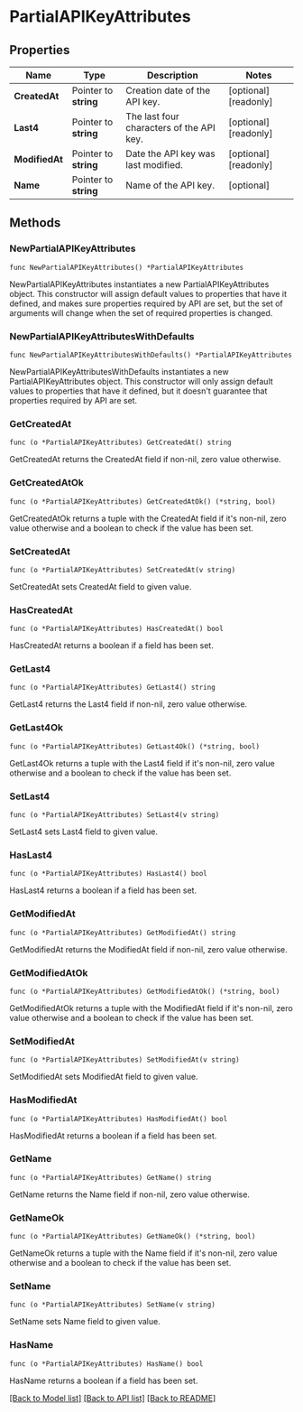 # PartialAPIKeyAttributes

## Properties

| Name           | Type                  | Description                              | Notes                 |
| -------------- | --------------------- | ---------------------------------------- | --------------------- |
| **CreatedAt**  | Pointer to **string** | Creation date of the API key.            | [optional] [readonly] |
| **Last4**      | Pointer to **string** | The last four characters of the API key. | [optional] [readonly] |
| **ModifiedAt** | Pointer to **string** | Date the API key was last modified.      | [optional] [readonly] |
| **Name**       | Pointer to **string** | Name of the API key.                     | [optional]            |

## Methods

### NewPartialAPIKeyAttributes

`func NewPartialAPIKeyAttributes() *PartialAPIKeyAttributes`

NewPartialAPIKeyAttributes instantiates a new PartialAPIKeyAttributes object.
This constructor will assign default values to properties that have it defined,
and makes sure properties required by API are set, but the set of arguments
will change when the set of required properties is changed.

### NewPartialAPIKeyAttributesWithDefaults

`func NewPartialAPIKeyAttributesWithDefaults() *PartialAPIKeyAttributes`

NewPartialAPIKeyAttributesWithDefaults instantiates a new PartialAPIKeyAttributes object.
This constructor will only assign default values to properties that have it defined,
but it doesn't guarantee that properties required by API are set.

### GetCreatedAt

`func (o *PartialAPIKeyAttributes) GetCreatedAt() string`

GetCreatedAt returns the CreatedAt field if non-nil, zero value otherwise.

### GetCreatedAtOk

`func (o *PartialAPIKeyAttributes) GetCreatedAtOk() (*string, bool)`

GetCreatedAtOk returns a tuple with the CreatedAt field if it's non-nil, zero value otherwise
and a boolean to check if the value has been set.

### SetCreatedAt

`func (o *PartialAPIKeyAttributes) SetCreatedAt(v string)`

SetCreatedAt sets CreatedAt field to given value.

### HasCreatedAt

`func (o *PartialAPIKeyAttributes) HasCreatedAt() bool`

HasCreatedAt returns a boolean if a field has been set.

### GetLast4

`func (o *PartialAPIKeyAttributes) GetLast4() string`

GetLast4 returns the Last4 field if non-nil, zero value otherwise.

### GetLast4Ok

`func (o *PartialAPIKeyAttributes) GetLast4Ok() (*string, bool)`

GetLast4Ok returns a tuple with the Last4 field if it's non-nil, zero value otherwise
and a boolean to check if the value has been set.

### SetLast4

`func (o *PartialAPIKeyAttributes) SetLast4(v string)`

SetLast4 sets Last4 field to given value.

### HasLast4

`func (o *PartialAPIKeyAttributes) HasLast4() bool`

HasLast4 returns a boolean if a field has been set.

### GetModifiedAt

`func (o *PartialAPIKeyAttributes) GetModifiedAt() string`

GetModifiedAt returns the ModifiedAt field if non-nil, zero value otherwise.

### GetModifiedAtOk

`func (o *PartialAPIKeyAttributes) GetModifiedAtOk() (*string, bool)`

GetModifiedAtOk returns a tuple with the ModifiedAt field if it's non-nil, zero value otherwise
and a boolean to check if the value has been set.

### SetModifiedAt

`func (o *PartialAPIKeyAttributes) SetModifiedAt(v string)`

SetModifiedAt sets ModifiedAt field to given value.

### HasModifiedAt

`func (o *PartialAPIKeyAttributes) HasModifiedAt() bool`

HasModifiedAt returns a boolean if a field has been set.

### GetName

`func (o *PartialAPIKeyAttributes) GetName() string`

GetName returns the Name field if non-nil, zero value otherwise.

### GetNameOk

`func (o *PartialAPIKeyAttributes) GetNameOk() (*string, bool)`

GetNameOk returns a tuple with the Name field if it's non-nil, zero value otherwise
and a boolean to check if the value has been set.

### SetName

`func (o *PartialAPIKeyAttributes) SetName(v string)`

SetName sets Name field to given value.

### HasName

`func (o *PartialAPIKeyAttributes) HasName() bool`

HasName returns a boolean if a field has been set.

[[Back to Model list]](../README.md#documentation-for-models) [[Back to API list]](../README.md#documentation-for-api-endpoints) [[Back to README]](../README.md)

